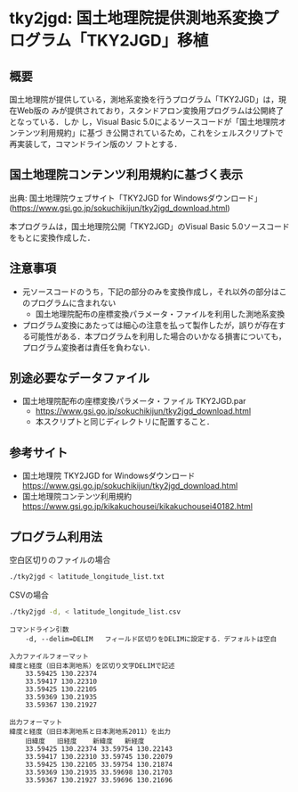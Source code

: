 # tky2jgd: 国土地理院提供測地系変換プログラム「TKY2JGD」移植

## 概要

国土地理院が提供している，測地系変換を行うプログラム「TKY2JGD」は，現在Web版の
みが提供されており，スタンドアロン変換用プログラムは公開終了となっている．しか
し，Visual Basic 5.0によるソースコードが「国土地理院オンテンツ利用規約」に基づ
き公開されているため，これをシェルスクリプトで再実装して，コマンドライン版のソ
フトとする．

## 国土地理院コンテンツ利用規約に基づく表示

出典: 国土地理院ウェブサイト「TKY2JGD for Windowsダウンロード」 (https://www.gsi.go.jp/sokuchikijun/tky2jgd_download.html)

本プログラムは，国土地理院公開「TKY2JGD」のVisual Basic 5.0ソースコードをもとに変換作成した．

## 注意事項

- 元ソースコードのうち，下記の部分のみを変換作成し，それ以外の部分はこのプログラムに含まれない
    - 国土地理院配布の座標変換パラメータ・ファイルを利用した測地系変換
- プログラム変換にあたっては細心の注意を払って製作したが，誤りが存在する可能性がある．本プログラムを利用した場合のいかなる損害についても，プログラム変換者は責任を負わない．

## 別途必要なデータファイル

- 国土地理院配布の座標変換パラメータ・ファイル TKY2JGD.par
    - https://www.gsi.go.jp/sokuchikijun/tky2jgd_download.html
    - 本スクリプトと同じディレクトリに配置すること．

## 参考サイト

- 国土地理院 TKY2JGD for Windowsダウンロード https://www.gsi.go.jp/sokuchikijun/tky2jgd_download.html
- 国土地理院コンテンツ利用規約 https://www.gsi.go.jp/kikakuchousei/kikakuchousei40182.html

## プログラム利用法

空白区切りのファイルの場合

```bash
./tky2jgd < latitude_longitude_list.txt
```

CSVの場合

```bash
./tky2jgd -d, < latitude_longitude_list.csv
```

```
コマンドライン引数
    -d, --delim=DELIM   フィールド区切りをDELIMに設定する．デフォルトは空白

入力ファイルフォーマット
緯度と経度（旧日本測地系）を区切り文字DELIMで記述
    33.59425 130.22374
    33.59417 130.22310
    33.59425 130.22105
    33.59369 130.21935
    33.59367 130.21927

出力フォーマット
緯度と経度（旧日本測地系と日本測地系2011）を出力
    旧緯度   旧経度    新緯度   新経度
    33.59425 130.22374 33.59754 130.22143
    33.59417 130.22310 33.59745 130.22079
    33.59425 130.22105 33.59754 130.21874
    33.59369 130.21935 33.59698 130.21703
    33.59367 130.21927 33.59696 130.21696
```
